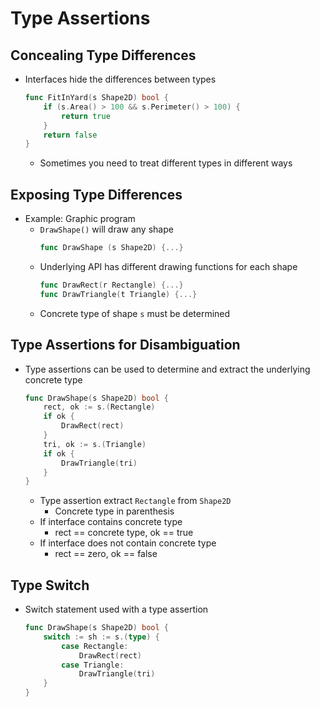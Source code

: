 # Type Assertions

## Concealing Type Differences
- Interfaces hide the differences between types
    ```go
    func FitInYard(s Shape2D) bool {
        if (s.Area() > 100 && s.Perimeter() > 100) {
            return true
        }
        return false
    }
    ```
    - Sometimes you need to treat different types in different ways

## Exposing Type Differences
- Example: Graphic program
    - `DrawShape()` will draw any shape
        ```go
        func DrawShape (s Shape2D) {...}
        ```
    - Underlying API has different drawing functions for each shape
        ```go
        func DrawRect(r Rectangle) {...}
        func DrawTriangle(t Triangle) {...}
        ```
    - Concrete type of shape `s` must be determined

## Type Assertions for Disambiguation
- Type assertions can be used to determine and extract the underlying concrete type
    ```go
    func DrawShape(s Shape2D) bool {
        rect, ok := s.(Rectangle)
        if ok {
            DrawRect(rect)
        } 
        tri, ok := s.(Triangle)
        if ok {
            DrawTriangle(tri)
        }
    }
    ```
    - Type assertion extract `Rectangle` from `Shape2D`
        - Concrete type in parenthesis
    - If interface contains concrete type
        - rect == concrete type, ok == true
    - If interface does not contain concrete type
        - rect == zero, ok == false

## Type Switch
- Switch statement used with a type assertion
    ```go
    func DrawShape(s Shape2D) bool {
        switch := sh := s.(type) {
            case Rectangle:
                DrawRect(rect)
            case Triangle:
                DrawTriangle(tri)
        }
    }
    ```